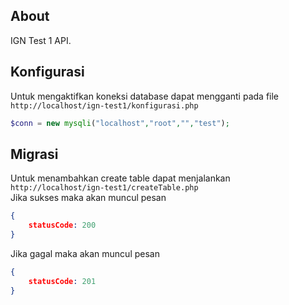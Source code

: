 ## About
IGN Test 1 API.

## Konfigurasi
Untuk mengaktifkan koneksi database dapat mengganti pada file `http://localhost/ign-test1/konfigurasi.php`
```php
$conn = new mysqli("localhost","root","","test");
```

## Migrasi
Untuk menambahkan create table dapat menjalankan `http://localhost/ign-test1/createTable.php` <br>
Jika sukses maka akan muncul pesan
```json
{
    statusCode: 200
}  
```
Jika gagal maka akan muncul pesan
```json
{
    statusCode: 201
}  
```
